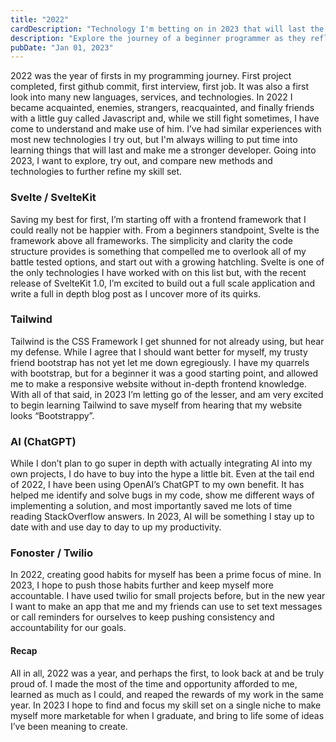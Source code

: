 ```yaml
---
title: "2022"
cardDescription: "Technology I'm betting on in 2023 that will last the test of time, and my 2022 recap."
description: "Explore the journey of a beginner programmer as they reflect on their first year in the industry, share their goals for 2023 and delve into the latest technologies, languages and services. Get inspired and join the journey as the author strives for growth and success in the field."
pubDate: "Jan 01, 2023"
---
```



2022 was the year of firsts in my programming journey. First project completed, first github commit, first interview, first job. It was also a first look into many new languages, services, and technologies. In 2022 I became acquainted, enemies, strangers, reacquainted, and finally friends with a little guy called Javascript and, while we still fight sometimes, I have come to understand and make use of him. I’ve had similar experiences with most new technologies I try out, but I'm always willing to put time into learning things that will last and make me a stronger developer. Going into 2023, I want to explore, try out, and compare new methods and technologies to further refine my skill set.


### Svelte / SvelteKit
Saving my best for first, I’m starting off with a frontend framework that I could really not be happier with. From a beginners standpoint, Svelte is the framework above all frameworks. The simplicity and clarity the code structure provides is something that compelled me to overlook all of my battle tested options, and start out with a growing hatchling. Svelte is one of the only technologies I have worked with on this list but, with the recent release of SvelteKit 1.0, I’m excited to build out a full scale application and write a full in depth blog post as I uncover more of its quirks. 

### Tailwind
Tailwind is the CSS Framework I get shunned for not already using, but hear my defense. While I agree that I should want better for myself, my trusty friend bootstrap has not yet let me down egregiously. I have my quarrels with bootstrap, but for a beginner it was a good starting point, and allowed me to make a responsive website without in-depth frontend knowledge. With all of that said, in 2023 I’m letting go of the lesser, and am very excited to begin learning Tailwind to save myself from hearing that my website looks “Bootstrappy”.

### AI (ChatGPT)
While I don’t plan to go super in depth with actually integrating AI into my own projects, I do have to buy into the hype a little bit. Even at the tail end of 2022, I have been using OpenAI’s ChatGPT to my own benefit. It has helped me identify and solve bugs in my code, show me different ways of implementing a solution, and most importantly saved me lots of time reading StackOverflow answers. In 2023, AI will be something I stay up to date with and use day to day to up my productivity.

### Fonoster / Twilio
In 2022, creating good habits for myself has been a prime focus of mine. In 2023, I hope to push those habits further and keep myself more accountable. I have used twilio for small projects before, but in the new year I want to make an app that me and my friends can use to set text messages or call reminders for ourselves to keep pushing consistency and accountability for our goals.

#### Recap
All in all, 2022 was a year, and perhaps the first, to look back at and be truly proud of. I made the most of the time and opportunity afforded to me, learned as much as I could, and reaped the rewards of my work in the same year. In 2023 I hope to find and focus my skill set on a single niche to make myself more marketable for when I graduate, and bring to life some of ideas I’ve been meaning to create.


